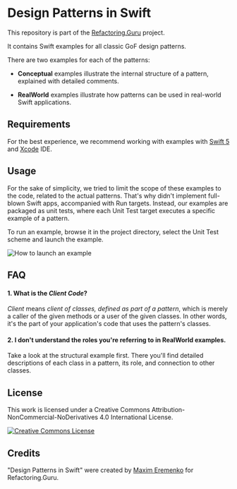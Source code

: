 # Design Patterns in Swift

This repository is part of the [Refactoring.Guru](https://refactoring.guru/design-patterns) project.

It contains Swift examples for all classic GoF design patterns.

There are two examples for each of the patterns:

- **Conceptual** examples illustrate the internal structure of a pattern, explained with detailed comments.

- **RealWorld** examples illustrate how patterns can be used in real-world Swift applications.


## Requirements

For the best experience, we recommend working with examples with [Swift 5](https://github.com/apple/swift) and [Xcode](https://developer.apple.com/xcode/) IDE.


## Usage

For the sake of simplicity, we tried to limit the scope of these examples to the code, related to the actual patterns. That's why didn't implement full-blown Swift apps, accompanied with Run targets. Instead, our examples are packaged as unit tests, where each Unit Test target executes a specific example of a pattern.

To run an example, browse it in the project directory, select the Unit Test scheme and launch the example.

![How to launch an example](/readme.gif?raw=true)


## FAQ

#### 1. What is the _Client Code_?

_Client_ means _client of classes, defined as part of a pattern_, which is merely a caller of the given methods or a user of the given classes. In other words, it's the part of your application's code that uses the pattern's classes.

#### 2. I don't understand the roles you're referring to in RealWorld examples.

Take a look at the structural example first. There you'll find detailed descriptions of each class in a pattern, its role, and connection to other classes.


## License

This work is licensed under a Creative Commons Attribution-NonCommercial-NoDerivatives 4.0 International License.

<a rel="license" href="http://creativecommons.org/licenses/by-nc-nd/4.0/"><img alt="Creative Commons License" style="border-width:0" src="https://i.creativecommons.org/l/by-nc-nd/4.0/80x15.png" /></a>


## Credits

"Design Patterns in Swift" were created by [Maxim Eremenko](https://www.linkedin.com/in/maxim-eremenko/) for Refactoring.Guru.
